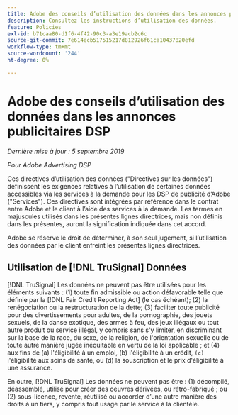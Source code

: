 ```yaml
---
title: Adobe des conseils d’utilisation des données dans les annonces publicitaires DSP
description: Consultez les instructions d’utilisation des données.
feature: Policies
exl-id: b71caa80-d1f6-4f42-90c3-a3e19acb2c6c
source-git-commit: 7e614ecb517515217d812926f61ca10437820efd
workflow-type: tm+mt
source-wordcount: '244'
ht-degree: 0%

---
```


# Adobe des conseils d’utilisation des données dans les annonces publicitaires DSP

*Dernière mise à jour : 5 septembre 2019*

*Pour Adobe Advertising DSP*

Ces directives d’utilisation des données (&quot;Directives sur les données&quot;) définissent les exigences relatives à l’utilisation de certaines données accessibles via les services à la demande pour les DSP de publicité d’Adobe (&quot;Services&quot;). Ces directives sont intégrées par référence dans le contrat entre Adobe et le client à l’aide des services à la demande. Les termes en majuscules utilisés dans les présentes lignes directrices, mais non définis dans les présentes, auront la signification indiquée dans cet accord.

Adobe se réserve le droit de déterminer, à son seul jugement, si l’utilisation des données par le client enfreint les présentes lignes directrices.

## Utilisation de [!DNL TruSignal] Données

[!DNL TruSignal] Les données ne peuvent pas être utilisées pour les éléments suivants : (1) toute fin admissible ou action défavorable telle que définie par la [!DNL Fair Credit Reporting Act] (le cas échéant); (2) la renégociation ou la restructuration de la dette; (3) faciliter toute publicité pour des divertissements pour adultes, de la pornographie, des jouets sexuels, de la danse exotique, des armes à feu, des jeux illégaux ou tout autre produit ou service illégal, y compris sans s&#39;y limiter, en discriminant sur la base de la race, du sexe, de la religion, de l&#39;orientation sexuelle ou de toute autre manière jugée inéquitable en vertu de la loi applicable ; et (4) aux fins de (a) l&#39;éligibilité à un emploi, (b) l&#39;éligibilité à un crédit, `(c)` l&#39;éligibilité aux soins de santé, ou (d) la souscription et le prix d&#39;éligibilité à une assurance.<!-- I used backticks in the previous sentence to prevent ( c ) from displaying as a copyright symbol. I think the OS does that. Using HTML code for the parentheses doesn't prevent it. -->

En outre, [!DNL TruSignal] Les données ne peuvent pas être : (1) décompilé, déassemblé, utilisé pour créer des oeuvres dérivées, ou rétro-fabriqué ; ou (2) sous-licence, revente, réutilisé ou accorder d’une autre manière des droits à un tiers, y compris tout usage par le service à la clientèle.

